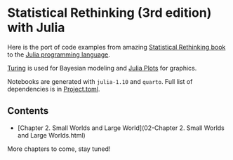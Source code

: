 # Statistical Rethinking (3rd edition) with Julia

Here is the port of code examples from amazing [Statistical Rethinking book](https://xcelab.net/rm/statistical-rethinking/) 
to the [Julia programming language](https://julialang.org/).

[Turing](https://turing.ml/stable/) is used for Bayesian modeling and [Julia Plots](https://docs.juliaplots.org/latest/) for graphics.

Notebooks are generated with `julia-1.10` and `quarto`. Full list of dependencies is in [Project.toml](https://github.com/dantonnoriega/SR3TuringQuarto.jl/blob/main/Project.toml).

## Contents

* [Chapter 2. Small Worlds and Large World](02-Chapter 2. Small Worlds and Large Worlds.html)

More chapters to come, stay tuned!
